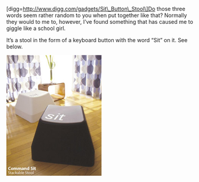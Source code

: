 \[digg=http://www.digg.com/gadgets/Sit\_Button\_Stool\]Do those three words seem rather random to you when put together like that? Normally they would to me to, however, I’ve found something that has caused me to giggle like a school girl.

It’s a stool in the form of a keyboard button with the word “Sit” on it. See below.

[![Sit Stool](sitstool.jpg)](https://i0.wp.com/alexseifert.wordpress.com/wp-content/uploads/2007/02/sitstool.jpg "Sit Stool")